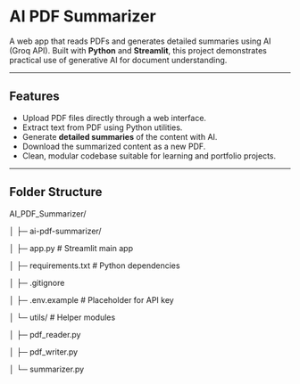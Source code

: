 # AI PDF Summarizer

A web app that reads PDFs and generates detailed summaries using AI (Groq API). Built with **Python** and **Streamlit**, this project demonstrates practical use of generative AI for document understanding.

---

## **Features**

- Upload PDF files directly through a web interface.
- Extract text from PDF using Python utilities.
- Generate **detailed summaries** of the content with AI.
- Download the summarized content as a new PDF.
- Clean, modular codebase suitable for learning and portfolio projects.

---

## **Folder Structure**

AI_PDF_Summarizer/

│ ├─ ai-pdf-summarizer/

│ ├─ app.py # Streamlit main app

│ ├─ requirements.txt # Python dependencies

│ ├─ .gitignore

│ ├─ .env.example # Placeholder for API key

│ └─ utils/ # Helper modules

│ ├─ pdf_reader.py

│ ├─ pdf_writer.py

│ └─ summarizer.py
